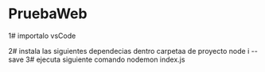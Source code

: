 # PruebaWeb



1# importalo vsCode

2# instala las siguientes dependecias dentro carpetaa de proyecto
  node i --save
3# ejecuta siguiente comando 
nodemon index.js
